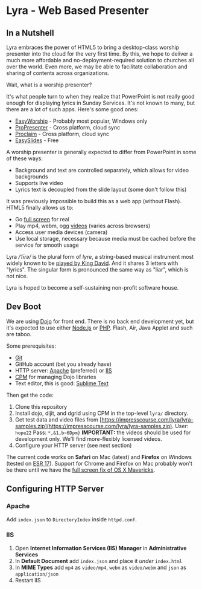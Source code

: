 Lyra - Web Based Presenter
==========================

In a Nutshell
-------------
Lyra embraces the power of HTML5 to bring a desktop-class worship presenter into the cloud for the very first time. By this, we hope to deliver a much more affordable and no-deployment-required solution to churches all over the world. Even more, we may be able to facilitate collaboration and sharing of contents across organizations.

Wait, what is a worship presenter?

It's what people turn to when they realize that PowerPoint is not really good enough for displaying lyrics in Sunday Services. It's not known to many, but there are a lot of such apps. Here's some good ones:

- [EasyWorship](http://www.easyworship.com/) - Probably most popular, Windows only
- [ProPresenter](http://www.renewedvision.com/) - Cross platform, cloud sync
- [Proclaim](http://proclaimonline.com) - Cross platform, cloud sync
- [EasySlides](http://www.easyslides.com/) - Free

A worship presenter is generally expected to differ from PowerPoint in some of these ways:

- Background and text are controlled separately, which allows for video backgrounds
- Supports live video
- Lyrics text is decoupled from the slide layout (some don't follow this)

It was previously impossible to build this as a web app (without Flash). HTML5 finally allows us to:

- Go [full screen](https://developer.mozilla.org/en-US/docs/Web/Guide/DOM/Using_full_screen_mode) for real
- Play mp4, webm, ogg [videos](https://developer.mozilla.org/en-US/docs/Web/HTML/Using_HTML5_audio_and_video) (varies across browsers)
- Access user media devices (camera)
- Use local storage, necessary because media must be cached before the service for smooth usage

Lyra */ˈlīrə/* is the plural form of *lyre*, a string-based musical instrument most widely known to be [played by King David](http://www.biblegateway.com/passage/?search=1%20Samuel%2016:23&version=NIV). And it shares 3 letters with "lyrics". The singular form is pronounced the same way as "liar", which is not nice.

Lyra is hoped to become a self-sustaining non-profit software house.

Dev Boot
--------

We are using [Dojo](http://dojotoolkit.org/) for front end. There is no back end development yet, but it's expected to use either [Node.js](http://nodejs.org/) or [PHP](http://php.net/). Flash, Air, Java Applet and such are taboo.

Some prerequisites:

- [Git](http://git-scm.com/downloads)
- GitHub account (bet you already have)
- HTTP server: [Apache](http://httpd.apache.org/) (preferred) or [IIS](http://www.iis.net/learn/install/installing-iis-7/installing-iis-on-windows-vista-and-windows-7)
- [CPM](https://github.com/kriszyp/cpm) for managing Dojo libraries
- Text editor, this is good: [Sublime Text](http://www.sublimetext.com/)

Then get the code:

1. Clone this repository
2. Install dojo, dijit, and dgrid using CPM in the top-level `lyra/` directory.
3. Get test data and video files from [https://impresscourse.com/lyra/lyra-samples.zip](https://impresscourse.com/lyra/lyra-samples.zip). User: `hope22` Pass: `*,&1,b~6Dpm}` **IMPORTANT:** the videos should be used for development only. We'll find more-flexibly licensed videos.
4. Configure your HTTP server (see next section)

The current code works on **Safari** on Mac (latest) and **Firefox** on Windows (tested on [ESR 17](http://www.mozilla.org/en-US/firefox/organizations/all.html)). Support for Chrome and Firefox on Mac probably won't be there until we have the [full screen fix of OS X Mavericks](http://www.apple.com/osx/preview/#multiple-displays).

Configuring HTTP Server
-----------------------

### Apache

Add `index.json` to `DirectoryIndex` inside `httpd.conf`.

### IIS

1. Open **Internet Information Services (IIS) Manager** in **Administrative Services**
2. In **Default Document** add `index.json` and place it *under* `index.html`
3. In **MIME Types** add `mp4` as `video/mp4`, `webm` as `video/webm` and `json` as `application/json`
4. Restart IIS
